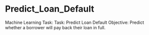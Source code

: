 # Predict_Loan_Default
 Machine Learning Task: Task: Predict Loan Default Objective: Predict whether a borrower will pay back their loan in full.
